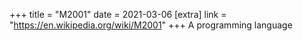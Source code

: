 +++
title = "M2001"
date = 2021-03-06
[extra]
link = "https://en.wikipedia.org/wiki/M2001"
+++
A programming language

